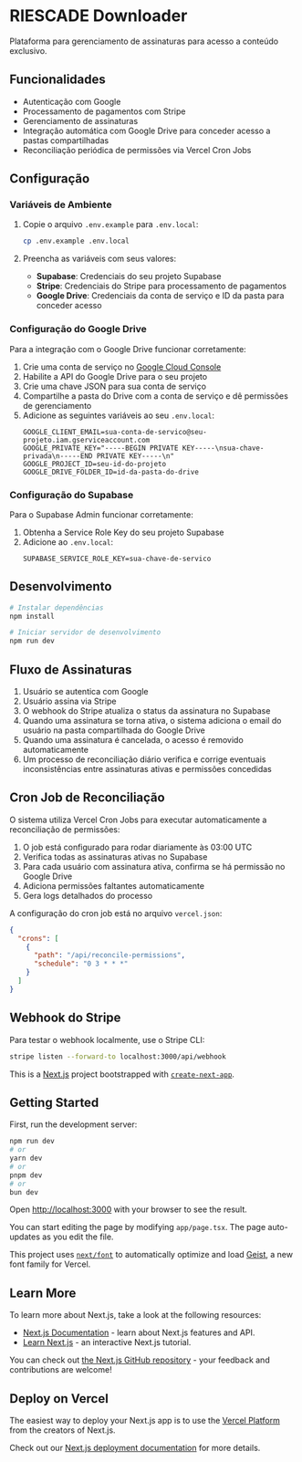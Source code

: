# RIESCADE Downloader

Plataforma para gerenciamento de assinaturas para acesso a conteúdo exclusivo.

## Funcionalidades

- Autenticação com Google
- Processamento de pagamentos com Stripe
- Gerenciamento de assinaturas
- Integração automática com Google Drive para conceder acesso a pastas compartilhadas
- Reconciliação periódica de permissões via Vercel Cron Jobs

## Configuração

### Variáveis de Ambiente

1. Copie o arquivo `.env.example` para `.env.local`:

   ```bash
   cp .env.example .env.local
   ```

2. Preencha as variáveis com seus valores:
   - **Supabase**: Credenciais do seu projeto Supabase
   - **Stripe**: Credenciais do Stripe para processamento de pagamentos
   - **Google Drive**: Credenciais da conta de serviço e ID da pasta para conceder acesso

### Configuração do Google Drive

Para a integração com o Google Drive funcionar corretamente:

1. Crie uma conta de serviço no [Google Cloud Console](https://console.cloud.google.com/)
2. Habilite a API do Google Drive para o seu projeto
3. Crie uma chave JSON para sua conta de serviço
4. Compartilhe a pasta do Drive com a conta de serviço e dê permissões de gerenciamento
5. Adicione as seguintes variáveis ao seu `.env.local`:
   ```
   GOOGLE_CLIENT_EMAIL=sua-conta-de-servico@seu-projeto.iam.gserviceaccount.com
   GOOGLE_PRIVATE_KEY="-----BEGIN PRIVATE KEY-----\nsua-chave-privada\n-----END PRIVATE KEY-----\n"
   GOOGLE_PROJECT_ID=seu-id-do-projeto
   GOOGLE_DRIVE_FOLDER_ID=id-da-pasta-do-drive
   ```

### Configuração do Supabase

Para o Supabase Admin funcionar corretamente:

1. Obtenha a Service Role Key do seu projeto Supabase
2. Adicione ao `.env.local`:
   ```
   SUPABASE_SERVICE_ROLE_KEY=sua-chave-de-servico
   ```

## Desenvolvimento

```bash
# Instalar dependências
npm install

# Iniciar servidor de desenvolvimento
npm run dev
```

## Fluxo de Assinaturas

1. Usuário se autentica com Google
2. Usuário assina via Stripe
3. O webhook do Stripe atualiza o status da assinatura no Supabase
4. Quando uma assinatura se torna ativa, o sistema adiciona o email do usuário na pasta compartilhada do Google Drive
5. Quando uma assinatura é cancelada, o acesso é removido automaticamente
6. Um processo de reconciliação diário verifica e corrige eventuais inconsistências entre assinaturas ativas e permissões concedidas

## Cron Job de Reconciliação

O sistema utiliza Vercel Cron Jobs para executar automaticamente a reconciliação de permissões:

1. O job está configurado para rodar diariamente às 03:00 UTC
2. Verifica todas as assinaturas ativas no Supabase
3. Para cada usuário com assinatura ativa, confirma se há permissão no Google Drive
4. Adiciona permissões faltantes automaticamente
5. Gera logs detalhados do processo

A configuração do cron job está no arquivo `vercel.json`:

```json
{
  "crons": [
    {
      "path": "/api/reconcile-permissions",
      "schedule": "0 3 * * *"
    }
  ]
}
```

## Webhook do Stripe

Para testar o webhook localmente, use o Stripe CLI:

```bash
stripe listen --forward-to localhost:3000/api/webhook
```

This is a [Next.js](https://nextjs.org) project bootstrapped with [`create-next-app`](https://nextjs.org/docs/app/api-reference/cli/create-next-app).

## Getting Started

First, run the development server:

```bash
npm run dev
# or
yarn dev
# or
pnpm dev
# or
bun dev
```

Open [http://localhost:3000](http://localhost:3000) with your browser to see the result.

You can start editing the page by modifying `app/page.tsx`. The page auto-updates as you edit the file.

This project uses [`next/font`](https://nextjs.org/docs/app/building-your-application/optimizing/fonts) to automatically optimize and load [Geist](https://vercel.com/font), a new font family for Vercel.

## Learn More

To learn more about Next.js, take a look at the following resources:

- [Next.js Documentation](https://nextjs.org/docs) - learn about Next.js features and API.
- [Learn Next.js](https://nextjs.org/learn) - an interactive Next.js tutorial.

You can check out [the Next.js GitHub repository](https://github.com/vercel/next.js) - your feedback and contributions are welcome!

## Deploy on Vercel

The easiest way to deploy your Next.js app is to use the [Vercel Platform](https://vercel.com/new?utm_medium=default-template&filter=next.js&utm_source=create-next-app&utm_campaign=create-next-app-readme) from the creators of Next.js.

Check out our [Next.js deployment documentation](https://nextjs.org/docs/app/building-your-application/deploying) for more details.
